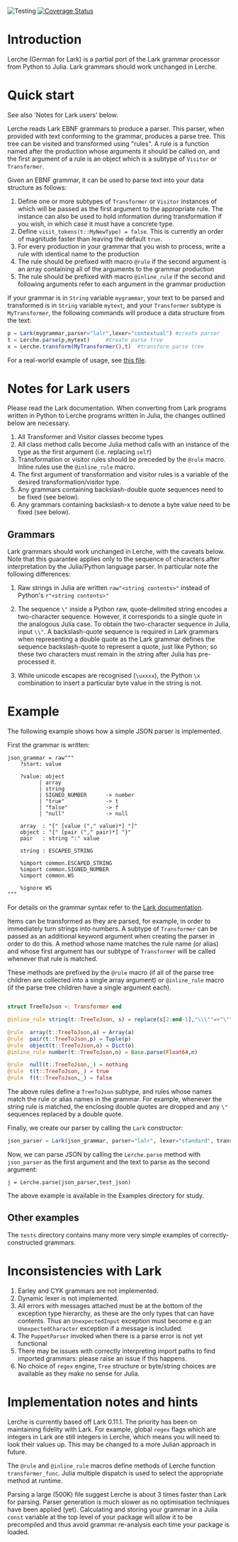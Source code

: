 ![Testing](https://github.com/jamesrhester/Lerche.jl/workflows/Tests/badge.svg)
[![Coverage Status](https://coveralls.io/repos/github/jamesrhester/Lerche.jl/badge.svg?branch=master)](https://coveralls.io/github/jamesrhester/Lerche.jl?branch=master)
# Introduction

Lerche (German for Lark) is a partial port of the Lark grammar processor from
Python to Julia.  Lark grammars should work unchanged in Lerche.

# Quick start

See also 'Notes for Lark users' below.

Lerche reads Lark EBNF grammars to produce a parser. This parser, when
provided with text conforming to the grammar, produces a parse
tree. This tree can be visited and transformed using "rules". A rule is
a function named after the production whose arguments it should be called on, and
the first argument of a rule is an object which is a subtype of
``Visitor`` or ``Transformer``.

Given an EBNF grammar, it can be used to parse text into your data
structure as follows:
1. Define one or more subtypes of ``Transformer`` or ``Visitor`` instances of which will be
passed as the first argument to the appropriate rule. The instance can also be used to
hold information during transformation if you wish, in which case it must have a concrete type.
1. Define `visit_tokens(t::MyNewType) = false`. This is currently an order of magnitude faster
than leaving the default `true`.
1. For every production in your grammar that you wish to process,
write a rule with identical name to the production
1. The rule should be prefixed with macro ``@rule`` if the second argument
is an array containing all of the arguments to the grammar production
1. The rule should be prefixed with macro ``@inline_rule`` if the second
and following arguments refer to each argument in the grammar production

If your grammar is in ``String`` variable ``mygrammar``, your text to be parsed and transformed
is in ``String`` variable ``mytext``, and your ``Transformer`` subtype is ``MyTransformer``, the
following commands will produce a data structure from the text:

```julia
p = Lark(mygrammar,parser="lalr",lexer="contextual") #create parser
t = Lerche.parse(p,mytext)     #Create parse tree
x = Lerche.transform(MyTransformer(),t)  #transform parse tree
```

For a real-world example of usage, see [this file](https://github.com/jamesrhester/DrelTools.jl/blob/master/src/jl_transformer.jl).

# Notes for Lark users

Please read the Lark documentation.  When converting from Lark
programs written in Python to Lerche programs written in Julia, the
changes outlined below are necessary.

1. All Transformer and Visitor classes become types
1. All class method calls become Julia method calls with an instance of the type as the first argument
(i.e. replacing ``self``)
1. Transformation or visitor rules should be preceded by the ``@rule`` macro. Inline
rules use the ``@inline_rule`` macro. 
1. The first argument of transformation and visitor rules is a variable of the
desired transformation/visitor type.
1. Any grammars containing backslash-double quote sequences need to be fixed (see below).
1. Any grammars containing backslash-x to denote a byte value need to be fixed (see below).

## Grammars

Lark grammars should work unchanged in Lerche, with the caveats
below.  Note that this guarantee applies only to the sequence of
characters after interpretation by the Julia/Python language parser.
In particular note the following differences:

1. Raw strings in Julia are written ``raw"<string contents>"`` instead of 
Python's ``r"<string contents>"``

2. The sequence ``\"`` inside a Python raw, quote-delimited string
encodes a two-character sequence.  However, it corresponds to a single
quote in the analogous Julia case. To obtain the two-character
sequence in Julia, input ``\\"``. A backslash-quote sequence is
required in Lark grammars when representing a double quote as the Lark
grammar defines the sequence backslash-quote to represent a quote,
just like Python; so these two characters must remain in the string
after Julia has pre-processed it.

3. While unicode escapes are recognised (``\uxxxx``), the Python
``\x`` combination to insert a particular byte value in the
string is not.

# Example

The following example shows how a simple JSON parser is implemented.

First the grammar is written:
```
json_grammar = raw"""
    ?start: value

    ?value: object
          | array
          | string
          | SIGNED_NUMBER      -> number
          | "true"             -> t
          | "false"            -> f
          | "null"             -> null

    array  : "[" [value ("," value)*] "]"
    object : "{" [pair ("," pair)*] "}"
    pair   : string ":" value

    string : ESCAPED_STRING

    %import common.ESCAPED_STRING
    %import common.SIGNED_NUMBER
    %import common.WS

    %ignore WS
"""
```

For details on the grammar syntax refer to the [Lark documentation](https://github.com/lark-parser/lark/blob/master/docs/grammar.md).

Items can be transformed as they are parsed, for example, in order to
immediately turn strings into numbers.  A subtype of ``Transformer``
can be passed as an additional keyword argument when creating the
parser in order to do this.  A method whose name matches the rule
name (or alias) and whose first argument has our subtype of
``Transformer`` will be called whenever that rule is matched.

These methods are prefixed by the ``@rule`` macro (if all of the
parse tree children are collected into a single array argument) or
``@inline_rule`` macro (if the parse tree children have a single
argument each).

```julia

struct TreeToJson <: Transformer end

@inline_rule string(t::TreeToJson, s) = replace(s[2:end-1],"\\\""=>"\"")

@rule  array(t::TreeToJson,a) = Array(a)
@rule  pair(t::TreeToJson,p) = Tuple(p)
@rule  object(t::TreeToJson,o) = Dict(o)
@inline_rule number(t::TreeToJson,n) = Base.parse(Float64,n)

@rule  null(t::TreeToJson,_) = nothing
@rule  t(t::TreeToJson,_) = true
@rule  f(t::TreeToJson,_) = false
```

The above rules define a ``TreeToJson`` subtype, and rules whose
names match the rule or alias names in the grammar. For example,
whenever the string rule is matched, the enclosing double quotes
are dropped and any ``\"`` sequences replaced by a double quote.

Finally, we create our parser by calling the ``Lark`` constructor:

```julia
json_parser = Lark(json_grammar, parser="lalr", lexer="standard", transformer=TreeToJson())
```

Now, we can parse JSON by calling the ``Lerche.parse`` method with
``json_parser`` as the first argument and the text to parse as the
second argument:

```
j = Lerche.parse(json_parser,test_json)
```

The above example is available in the Examples directory for
study.

## Other examples

The `tests` directory contains many more very simple examples
of correctly-constructed grammars.


# Inconsistencies with Lark

1. Earley and CYK grammars are not implemented. 
2. Dynamic lexer is not implemented. 
3. All errors with messages attached must be at the bottom of the
exception type hierarchy, as these are the only types that can have
contents. Thus an ``UnexpectedInput`` exception must become e.g 
an ``UnexpectedCharacter`` exception if a message is included.
4. The `PuppetParser` invoked when there is a parse error is not yet
functional
5. There may be issues with correctly interpreting import paths
to find imported grammars: please raise an issue if this happens.
6. No choice of ``regex`` engine, ``Tree`` structure or byte/string
choices are available as they make no sense for Julia.

# Implementation notes and hints

Lerche is currently based off Lark 0.11.1. The priority has been on
maintaining fidelity with Lark. For example, global `regex` flags
which are integers in Lark are still integers in Lerche, which means
you will need to look their values up. This may be changed to a more
Julian approach in future.

The ``@rule`` and ``@inline_rule`` macros define methods of Lerche function
`transformer_func`. Julia multiple dispatch is used to select the
appropriate method at runtime.

Parsing a large (500K) file suggest Lerche is about 3 times faster
than Lark for parsing. Parser generation is much slower as no
optimisation techniques have been applied (yet). Calculating and
storing your grammar in a Julia `const` variable at the top level 
of your package will allow it to be precompiled and thus avoid
grammar re-analysis each time your package is loaded.
